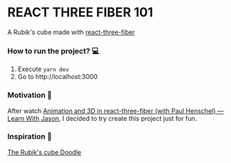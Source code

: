 # REACT THREE FIBER 101

A Rubik's cube made with
[react-three-fiber](https://github.com/react-spring/react-three-fiber)

### How to run the project? 💻

1. Execute `yarn dev`
2. Go to http://localhost:3000

### Motivation 💪

After watch
[Animation and 3D in react-three-fiber (with Paul Henschel) — Learn With Jason](https://www.youtube.com/watch?v=1rP3nNY2hTo),
I decided to try create this project just for fun.

### Inspiration 👀

[The Rubik's cube Doodle](https://www.google.com/doodles/rubiks-cube)
